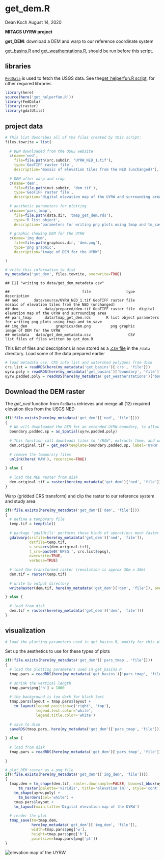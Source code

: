 get\_dem.R
================
Dean Koch
August 14, 2020

**MITACS UYRW project**

**get\_DEM**: download a DEM and warp to our reference coordinate system

[get\_basins.R](https://github.com/deankoch/UYRW_data/blob/master/markdown/get_basins.md)
and
[get\_weatherstations.R](https://github.com/deankoch/UYRW_data/blob/master/markdown/get_weatherstations.md),
should be run before this script.

## libraries

[`FedData`](https://cran.r-project.org/web/packages/FedData/index.html)
is used to fetch the USGS data. See the[get\_helperfun.R
script](https://github.com/deankoch/UYRW_data/blob/master/markdown/get_helperfun.md),
for other required libraries

``` r
library(here)
source(here('get_helperfun.R'))
library(FedData)
library(raster)
library(gdalUtils)
```

## project data

``` r
# This list describes all of the files created by this script:
files.towrite = list(
  
  # DEM downloaded from the USGS website
  c(name='ned',
    file=file.path(src.subdir, 'UYRW_NED_1.tif'), 
    type='GeoTIFF raster file',
    description='mosaic of elevation tiles from the NED (unchanged)'), 
  
  # DEM after warp and crop
  c(name='dem',
    file=file.path(out.subdir, 'dem.tif'), 
    type='GeoTIFF raster file',
    description='digital elevation map of the UYRW and surrounding area'), 
  
  # aesthetic parameters for plotting
  c(name='pars_tmap',
    file=file.path(data.dir, 'tmap_get_dem.rds'), 
    type='R list object', 
    description='parameters for writing png plots using tmap and tm_save'),
  
  # graphic showing DEM for the UYRW
  c(name='img_dem',
    file=file.path(graphics.dir, 'dem.png'),
    type='png graphic',
    description='image of DEM for the UYRW')

)

# write this information to disk
my_metadata('get_dem', files.towrite, overwrite=TRUE)
```

    ## [1] "writing to data/get_dem_metadata.csv"

    ##                                 file                type                                             description
    ## ned       data/source/UYRW_NED_1.tif GeoTIFF raster file      mosaic of elevation tiles from the NED (unchanged)
    ## dem            data/prepared/dem.tif GeoTIFF raster file  digital elevation map of the UYRW and surrounding area
    ## pars_tmap      data/tmap_get_dem.rds       R list object parameters for writing png plots using tmap and tm_save
    ## img_dem             graphics/dem.png         png graphic                               image of DEM for the UYRW
    ## metadata   data/get_dem_metadata.csv                 CSV                list files of files written by get_dem.R

This list of files and descriptions is now stored as a [.csv
file](https://github.com/deankoch/UYRW_data/blob/master/data/get_dem_metadata.csv)
in the `/data` directory. Load some of the data prepared earlier

``` r
# load metadata csv, CRS info list and watershed polygons from disk
crs.list = readRDS(here(my_metadata('get_basins')['crs', 'file']))
uyrw.poly = readRDS(here(my_metadata('get_basins')['boundary', 'file']))
uyrw.padded.poly = readRDS(here(my_metadata('get_weatherstations')['boundary_padded', 'file']))
```

## Download the DEM raster

The *get\_ned* function from `FedData` retrieves and merge all (12)
required elevation tiles from the USGS NED

``` r
if(!file.exists(here(my_metadata('get_dem')['ned', 'file'])))
{
  # We will downloaded the DEM for an extended UYRW boundary, to allow modeling of nearby weather records 
  boundary.padded.sp = as_Spatial(uyrw.padded.poly)
  
  # This function call downloads tiles to "/RAW", extracts them, and writes the mosaic to "UYRW_NED_1" in "/data/source"
  dem.original.tif = get_ned(template=boundary.padded.sp, label='UYRW', extraction.dir=here(src.subdir))
  
  # remove the temporary files
  unlink(here('RAW'), recursive=TRUE)
  
} else {
  
  # load the NED raster from disk
  dem.original.tif = raster(here(my_metadata('get_dem')['ned', 'file']))
}
```

Warp (gridded CRS transform) and clip the raster to our reference system
and study area

``` r
if(!file.exists(here(my_metadata('get_dem')['dem', 'file'])))
{
  # define a temporary file
  temp.tif = tempfile()
  
  # package 'gdalUtils' performs these kinds of operations much faster than `raster`
  gdalwarp(srcfile=here(my_metadata('get_dem')['ned', 'file']), 
           dstfile=temp.tif,
           s_srs=crs(dem.original.tif), 
           t_srs=paste0('EPSG:', crs.list$epsg),
           overwrite=TRUE,
           verbose=TRUE)
  
  # load the transformed raster (resolution is approx 30m x 30m)
  dem.tif = raster(temp.tif)
  
  # write to output directory
  writeRaster(dem.tif, here(my_metadata('get_dem')['dem', 'file']), overwrite=TRUE)

} else {
  
  # load from disk 
  dem.tif = raster(here(my_metadata('get_dem')['dem', 'file']))
}
```

## visualization

``` r
# load the plotting parameters used in get_basins.R, modify for this plot
```

Set up the aesthetics to use for these types of plots

``` r
if(!file.exists(here(my_metadata('get_dem')['pars_tmap', 'file'])))
{
  # load the plotting parameters used in get_basins.R
  tmap.pars = readRDS(here(my_metadata('get_basins')['pars_tmap', 'file']))
  
  # shrink the vertical length
  tmap.pars$png['h'] = 1800
  
  # the background is too dark for black text
  tmap.pars$layout = tmap.pars$layout + 
    tm_layout(legend.position=c('right', 'top'),
              legend.text.color='white',
              legend.title.color='white')
  
  # save to disk
  saveRDS(tmap.pars, here(my_metadata('get_dem')['pars_tmap', 'file']))
  
} else {
  
  # load from disk
  tmap.pars = readRDS(here(my_metadata('get_dem')['pars_tmap', 'file']))
  
} 

# plot DEM raster as a png file
if(!file.exists(here(my_metadata('get_dem')['img_dem', 'file'])))
{
  tmap.dem = tm_shape(dem.tif, raster.downsample=FALSE, bbox=st_bbox(uyrw.poly)) +
      tm_raster(palette='viridis', title='elevation (m)', style='cont') +
    tm_shape(uyrw.poly) +
      tm_borders(col='white') +
    tmap.pars$layout +
    tm_layout(main.title='Digital elevation map of the UYRW')
              
  # render the plot
  tmap_save(tm=tmap.dem, 
            here(my_metadata('get_dem')['img_dem', 'file']), 
            width=tmap.pars$png['w'], 
            height=tmap.pars$png['h'], 
            pointsize=tmap.pars$png['pt'])
}
```

![elevation map of the
UYRW](https://raw.githubusercontent.com/deankoch/UYRW_data/master/graphics/dem.png)
